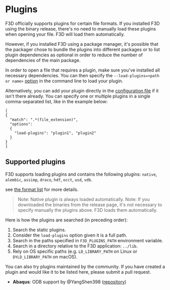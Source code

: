 # Plugins

F3D officially supports plugins for certain file formats. If you installed F3D using the binary
release, there's no need to manually load these plugins when opening your file.
F3D will load them automatically.

However, if you installed F3D using a package manager,
it's possible that the packager chose to bundle the plugins into different packages or
to list plugin dependencies as optional in order to reduce the number of dependencies of the main package.

In order to open a file that requires a plugin, make sure you've installed all necessary
dependencies. You can then specify the `--load-plugins=<path or name>` [option](OPTIONS.md)
in the command line to load your plugin.

Alternatively, you can add your plugin directly in the
[configuration file](CONFIGURATION_FILE.md) if it isn't there already. You can specify one or
multiple plugins in a single comma-separated list, like in the example below:

```
[
{
  "match": ".*(file_extension)",
  "options":
  {
    "load-plugins": "plugin1", "plugin2"
  }
}
]
```

## Supported plugins

F3D supports loading plugins and contains the following plugins:
`native`, `alembic`, `assimp`, `draco`, `hdf`, `occt`, `usd`, `vdb`.

see [the format list](SUPPORTED_FORMATS.md) for more details.

> Note: Native plugin is always loaded automatically.
> Note: If you downloaded the binaries from the release page, it's not necessary to specify manually the plugins above. F3D loads them automatically.

Here is how the plugins are searched (in preceding order):

1. Search the static plugins.
2. Consider the `load-plugins` option given it is a full path.
3. Search in the paths specified in `F3D_PLUGINS_PATH` environment variable.
4. Search in a directory relative to the F3D application: `../lib`.
5. Rely on OS specific paths (e.g. `LD_LIBRARY_PATH` on Linux or `DYLD_LIBRARY_PATH` on macOS).

You can also try plugins maintained by the community. If you have created a plugin and would like it to be listed here, please submit a pull request.

- **Abaqus**: ODB support by @YangShen398 ([repository](https://github.com/YangShen398/F3D-ODB-Reader-Plugin))
